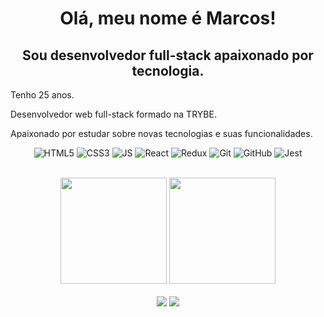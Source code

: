 <h1 align="center">Olá, meu nome é Marcos!</h1>
<h2 align="center">Sou desenvolvedor full-stack apaixonado por tecnologia.</h2>

<p>Tenho 25 anos.</p>
<p>Desenvolvedor web full-stack formado na TRYBE.</p>
<p>Apaixonado por estudar sobre novas tecnologias e suas funcionalidades.</p>

<div align="center" width="100%">

  ![HTML5](https://img.shields.io/badge/HTML5-E34F26?style=for-the-badge&logo=html5&logoColor=white)
  ![CSS3](https://img.shields.io/badge/CSS3-1572B6?style=for-the-badge&logo=css3&logoColor=white)
  ![JS](https://img.shields.io/badge/JavaScript-323330?style=for-the-badge&logo=javascript&logoColor=F7DF1E)
  ![React](https://img.shields.io/badge/React-20232A?style=for-the-badge&logo=react&logoColor=61DAFB)
  ![Redux](https://img.shields.io/badge/Redux-593D88?style=for-the-badge&logo=redux&logoColor=white)
  ![Git](https://img.shields.io/badge/GIT-E44C30?style=for-the-badge&logo=git&logoColor=white)
  ![GitHub](https://img.shields.io/badge/GitHub-100000?style=for-the-badge&logo=github&logoColor=white)
  ![Jest](https://img.shields.io/badge/Jest-C21325?style=for-the-badge&logo=jest&logoColor=white)

</div>

</br>
<div align="center" width="100%">
  <img height="170px" src="https://github-readme-stats.vercel.app/api?username=MarcosKern&theme=transparent&show_icons=true" />
  <img height="170px" src="https://github-readme-stats.vercel.app/api/top-langs/?username=MarcosKern&theme=transparent&layout=compact" />
</div>
</br>
<div align="center">
  <a href="https://www.linkedin.com/in/marcoskern/"><img src="https://img.shields.io/badge/in/marcoskern-0077B5?style=for-the-badge&logo=linkedin&logoColor=white" /></a>
  <a href="mailto:vkg.marcos@gmail.com"><img src="https://img.shields.io/badge/vkg.marcos@gmail.com-D14836?style=for-the-badge&logo=gmail&logoColor=white"></a>
</div>
